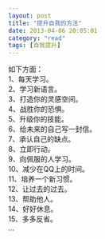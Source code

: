 ```yaml
---
layout: post
title: "提升自我的方法"
date: 2013-04-06 20:05:01
category: "read"
tags: [自我提升]
---
```

如下方面：  
1、每天学习。  
2、学习新语言。  
3、打造你的灵感空间。  
4、战胜你的恐惧。  
5、升级你的技能。  
6、给未来的自己写一封信。  
7、承认自己的缺点。  
8、立即行动。  
9、向佩服的人学习。  
10、减少在QQ上的时间。  
11、培养一个新习惯。  
12、让过去的过去。  
13、帮助他人。  
14、好好休息。  
15、多多反省。  
...
